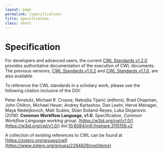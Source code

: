 ```yaml
---
layout: page
permalink: /specification/
Title: Specification
class: short
---
```


# Specification

For developers and advanced users, the current [CWL Standards v1.2.0](https://www.commonwl.org/v1.2/) provides authoritative documentation of the execution of CWL documents. The previous versions, [CWL Standards v1.0.2](https://www.commonwl.org/v1.0/) and [CWL Standards v1.1.0](https://www.commonwl.org/v1.1/), are also available.

To reference the CWL standards in a scholary work, please use the following citation inclusive of the DOI:

Peter Amstutz, Michael R. Crusoe, Nebojša Tijanić (editors), Brad Chapman, John Chilton, Michael Heuer, Andrey Kartashov, Dan Leehr, Hervé Ménager, Maya Nedeljkovich, Matt Scales, Stian Soiland-Reyes, Luka Stojanovic (2016): **Common Workflow Language, v1.0**. Specification, _Common Workflow Language working group_. [https://w3id.org/cwl/v1.0/](https://w3id.org/cwl/v1.0/) doi:[10.6084/m9.figshare.3115156.v2](https://doi.org/10.6084/m9.figshare.3115156.v2)

A collection of existing references to CWL can be found at [https://zotero.org/groups/cwl](https://www.zotero.org/groups/2294829/cwl/items)

